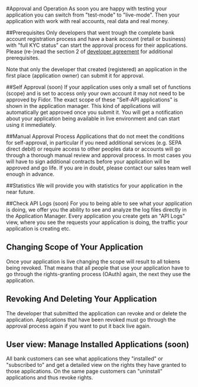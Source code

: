 #Approval and Operation
As soon you are happy with testing your application you can switch from "test-mode" to "live-mode". Then your application with work with real accounts, real data and real money. 

##Prerequisites
Only developers that went trough the complete bank account registration process and have a bank account (retail or business) with "full KYC status" can start the approval process for their applications. Please (re-)read the section 2 of [developer agreement](https://apm.fidor.de/developer/terms_of_services/current) for additional prerequisites.

Note that only the developer that created (registered) an application in the first place (application owner) can submit it for approval.

##Self Approval (soon)
If your application uses only a small set of functions (scope) and is set to access only your own account it may not need to be approved by Fidor. The exact scope of these "Self-API applications" is shown in the application manager.
This kind of applications will automatically get approved once you submit it. You will get a notification about your application being available in live environment and can start using it immediately.

##Manual Approval Process
Applications that do not meet the conditions for self-approval, in particular if you need additional services (e.g. SEPA direct debit) or require access to other peoples data or accounts will go through a thorough manual review and approval process. 
In most cases you will have to sign additional contracts before your application will be approved and go life. If you are in doubt, please contact our sales team well enough in advance.

##Statistics
We will provide you with statistics for your application in the near future.

##Check API Logs (soon)
For you to being able to see what your application is doing, we offer you the ability to see and analyze the log files directly in the Application Manager. Every application you create gets an "API Logs" view, where you see the requests your application is doing, the traffic your application is creating etc.

## Changing Scope of Your Application
Once your application is live changing the scope will result to all tokens being revoked. That means that all people that use your application have to go through the rights-granting process (OAuth) again, the next they use the application.

## Revoking And Deleting Your Application
The developer that submitted the application can revoke and or delete the application. Applications that have been revoked must go through the approval process again if you want to put it back live again.

## User view: Manage Installed Applications (soon)
All bank customers can see what applications they "installed" or "subscribed to" and get a detailed view on the rights they have granted to those applications. On the same page customers can "uninstall" applications and thus revoke rights.